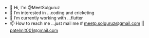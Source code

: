 - 👋 Hi, I’m @MeetSolguruz
- 👀 I’m interested in ...coding and cricketing
- 🌱 I’m currently working with ...flutter
- 📫 How to reach me ...just mail me # meetp.solguruz@gmail.com || patelmit001@gmail.com

<!---
MeetSolguruz/MeetSolguruz is a ✨ special ✨ repository because its `README.md` (this file) appears on your GitHub profile.
You can click the Preview link to take a look at your changes.
--->
